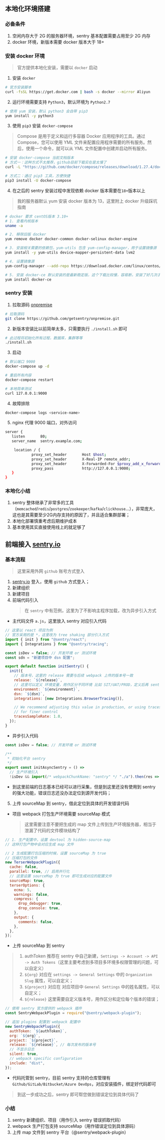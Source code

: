 ## 本地化环境搭建

### 必备条件

1. 空闲内存大于 2G 的服务器环境，sentry 基本配置需要占用至少 2G 内存
2. docker 环境，新版本需要 docker 版本大于 18+

### 安装 docker 环境

> 官方提供本地化安装，需要以 `docker` 启动

1. 安装 `docker`

```bash
# 官方安装脚本
curl -fsSL https://get.docker.com | bash -s docker --mirror Aliyun
```

2. 运行环境需要支持 `Python3`，默认环境为 `Python2.7`

```bash
# 使用 yum 安装，默认 python3 会自带 pip3
yum install -y python3
```

3. 使用 `pip3` 安装 `docker-compose`   
> Compose 是用于定义和运行多容器 Docker 应用程序的工具。通过 Compose，您可以使用 YML 文件来配置应用程序需要的所有服务。然后，使用一个命令，就可以从 YML 文件配置中创建并启动所有服务。

```bash
# 安装 docker-compose 当前文档版本
# 方式一：这种方式不太推荐，github目前下载实在是太慢了
curl -L "https://github.com/docker/compose/releases/download/1.27.4/docker-compose-$(uname -s)-$(uname -m)" -o /usr/local/bin/docker-compose

# 方式二：通过 pip3 工具，方便快捷
pip3 install -U docker-compose
```

4. 在之后的 sentry 安装过程中发现依赖 docker 版本需要在`18+`版本以上

> 我的服务器默认 yum 安装 docker 版本为 13，这里附上 docker 升级踩坑指南

```bash
# docker 要求 centOS版本 3.10+
# 1. 查看内核版本
uname -a

# 2. 移除旧版 docker
yum remove docker docker-common docker-selinux docker-engine

# 3. 安装相关需要的依赖包，yum-utils 包含 yum-config-manager，用于设置镜像源
yum install -y yum-utils device-mapper-persistent-data lvm2

# 4. 设置镜像源
yum-config-manager --add-repo https://download.docker.com/linux/centos/docker-ce.repo

# 5. 安装 docker-ce 默认安装的是最新稳定版，这个下载比较慢，容易断，安装了好几次才安装完成
yum install docker-ce
```

### sentry 安装

1. 拉取源码 [onpremise](https://github.com/getsentry/onpremise)

```bash
# 拉取源码
git clone https://github.com/getsentry/onpremise.git
```

2. 新版本安装比以前简单太多，只需要执行 `./install.sh` 即可

```bash
# 此过程将初始化所有过程，数据库，集群等等
./install.sh
```

3. 启动

```bash
# 默认端口 9000
docker-compose up -d

# 重启所有内容
docker-compose restart

# 本地简单测试
curl 127.0.0.1:9000
```

4. 故障排除

```bash
docker-compose logs <service-name>
```

5. nginx 代理 9000 端口，对外访问

```bash
server {
   listen       80;
   server_name  sentry.example.com;

	location / {
            proxy_set_header       Host $host;
            proxy_set_header       X-Real-IP remote_addr;
            proxy_set_header       X-Forwarded-For $proxy_add_x_forwarded_for;
            proxy_pass             http://127.0.0.1:9000;
   }
}
```

### 本地化小结
1. sentry 整体继承了非常多的工具（`memcached`/`redis`/`postgres`/`zookeeper`/`kafka`/`clickhouse`...），非常庞大，这也是其需要至少2G内存支持的原因了，并且适合集群部署；
2. 本地化部署慎重考虑后期维护成本
3. 基本使用其实直接使用线上的就足够了

## 前端接入 [sentry.io](https://sentry.io)

### 基本流程

> 这里采用外网 `github` 账号方式登入

1. [sentry.io](https://sentry.io) 登入，使用 `github` 方式登入；
2. 新建组织
3. 新建项目
4. 前端代码引入
   > 在 `sentry` 中有范例，这里为了不影响主程序加载，改为异步引入方式

- 主代码文件 `a.js`，这里放入 sentry 对应引入代码

```javascript
// 这里以 react 项目为例
// 官方采用的是 *，这里改为 tree shaking 部分引入方式
import { init } from "@sentry/react";
import { Integrations } from "@sentry/tracing";

const isDev = false; // 开发环境 or 测试环境
const sdn = "新建项目中 dsn 配置";

export default function initSentry() {
  init({
    // 版本号，这里的 release 需要与后续 webpack 上传的版本号一致
    release: `${release}`,
    // 这里可以定义 环境变量，用作区分不同环境 比如 SIT/UAT/PROD，定义后再 sentry 中可以对应用作筛选
    environment: `${environment}`,
    dsn: `${dsn}`,
    integrations: [new Integrations.BrowserTracing()],

    // We recommend adjusting this value in production, or using tracesSampler
    // for finer control
    tracesSampleRate: 1.0,
  });
}
```

- 异步引入代码

```javascript
const isDev = false; // 开发环境 or 测试环境

/**
 * 初始化平台 sentry
 */
export const initAsyncSentry = () =>
  // 生产环境引入
  !isDev && import(/* webpackChunkName: "sentry" */ "./a").then(res => res.default());
```

- 到这里前端的日志基本已经可以进行采集，但是到这里还没有使用到 sentry 的强大功能，错误日志还没办法定位到源开发代码；

5. 上传 sourceMap 到 sentry，借此定位到具体的开发错误代码

- 项目 webpack 打包生产环境需要 sourceMap 模式
  > 这里需要注意不要把生成的 map 文件上传到生产环境服务器，相当于泄漏了代码的文件模块结构了

```javascript
// 1. 生产配置中，设置 devtool 为 hidden-source-map
// 这样打包产物中会对应生成 map 文件

// 2 生成配置打包压缩的时候，设置 sourceMap 为 true
// 压缩打包的文件
new TerserWebpackPlugin({
  cache: false,
  parallel: true, // 启用并行化
  // 这里设置 sourceMap 为 true 即可生成对应的配置文件
  sourceMap: true,
  terserOptions: {
    ecma: 5,
    warnings: false,
    compress: {
      drop_debugger: true,
      drop_console: true,
    },
    output: {
      comments: false,
    },
  },
});
```

- 上传 sourceMap 到 sentry
  
> 1. authToken 推荐在 sentry 中自己新建，`Settings -> Account -> API -> Auth Tokens`（这里主要考虑到多项目多环境多权限管理的问题，可以自定义）
> 2. `${org}` 对应在 `settings -> General Settings` 中的 `Organization Slug` 属性，可以自定义；
> 3. `${project}` 对应在 对应项目中 `General Settings` 中的姓名属性，可以自定义；
> 4. `${release}` 这里需要自定义版本号，用作区分和定位每个版本的错误；

```javascript
// 使用 sentry 官方提供的 webpack 插件
const SentryWebpackPlugin = require("@sentry/webpack-plugin");

// 追加 plugins 配置到 webpack 配置中
new SentryWebpackPlugin({
  authToken: `${authToken}`,
  org: `${org}`,
  project: `${project}`,
  release: `${release}`, // 每次发布的版本号
  // 不显示日志
  silent: true,
  // webpack specific configuration
  include: "dist",
});
```

- 代码托管到 sentry，目前 sentry 支持的仓库管理有 `Github/GitLab/Bitbucket/Azure DevOps`，对应安装插件，绑定好代码即可
> 到这一步成功之后，sentry 即可帮您做到错误定位到具体代码了

### 小结

1. sentry 新建组织、项目（用作引入 sentry 错误抓取代码）
2. webpack 生产打包支持 sourceMap（用作错误定位到具体源码）
3. 上传 map 文件到 sentry 平台（@sentry/webpack-plugin）
